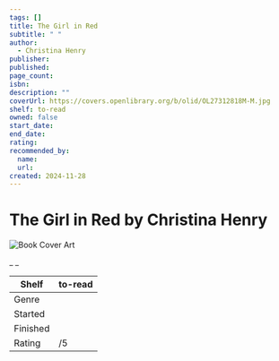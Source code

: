 ```yaml
---
tags: []
title: The Girl in Red
subtitle: " "
author:
  - Christina Henry
publisher:
published:
page_count:
isbn:
description: ""
coverUrl: https://covers.openlibrary.org/b/olid/OL27312818M-M.jpg
shelf: to-read
owned: false
start_date:
end_date:
rating:
recommended_by:
  name:
  url:
created: 2024-11-28
---
```


# The Girl in Red by Christina Henry

![Book Cover Art](https://covers.openlibrary.org/b/olid/OL27312818M-M.jpg)

_ _

| Shelf | to-read |
| --- | --- |
| Genre |  |
| Started |  |
| Finished |  |
| Rating | /5 |

